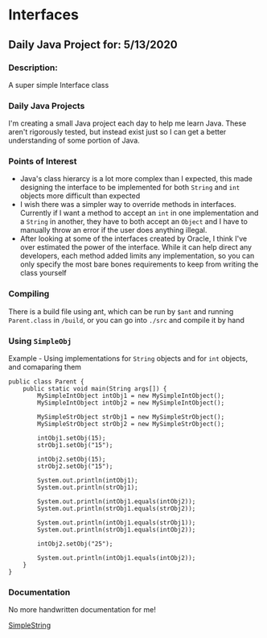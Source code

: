 # Interfaces
## Daily Java Project for: 5/13/2020

### Description:

A super simple Interface class 

### Daily Java Projects
I'm creating a small Java project each day to help me learn Java. These aren't rigorously tested, but instead exist just so I can get a better understanding of some portion of Java.

### Points of Interest
 + Java's class hierarcy is a lot more complex than I expected, this made designing the interface to be implemented for both `String` and `int` objects more difficult than expected
 + I wish there was a simpler way to override methods in interfaces. Currently if I want a method to accept an `int` in one implementation and a `String` in another, they have to both accept an `Object` and I have to manually throw an error if the user does anything illegal.
 + After looking at some of the interfaces created by Oracle, I think I've over estimated the power of the interface. While it can help direct any developers, each method added limits any implementation, so you can only specify the most bare bones requirements to keep from writing the class yourself

### Compiling

There is a build file using ant, which can be run by `$ant` and running `Parent.class` in `/build`, or you can go into `./src` and compile it by hand

### Using `SimpleObj`
Example - Using implementations for `String` objects and for `int` objects, and comaparing them

```
public class Parent {
	public static void main(String args[]) {
		MySimpleIntObject intObj1 = new MySimpleIntObject();
		MySimpleIntObject intObj2 = new MySimpleIntObject();

		MySimpleStrObject strObj1 = new MySimpleStrObject();
		MySimpleStrObject strObj2 = new MySimpleStrObject();

		intObj1.setObj(15);
		strObj1.setObj("15");

		intObj2.setObj(15);
		strObj2.setObj("15");

		System.out.println(intObj1);
		System.out.println(strObj1);		

		System.out.println(intObj1.equals(intObj2));
		System.out.println(strObj1.equals(strObj2));

		System.out.println(intObj1.equals(strObj1));
		System.out.println(strObj1.equals(intObj2));

		intObj2.setObj("25");

		System.out.println(intObj1.equals(intObj2));
	}
}

```

### Documentation

No more handwritten documentation for me!

[SimpleString](https://github.com/TheOriginalMatt/interfaces-daily-java-5-16/SimpleObj.html)